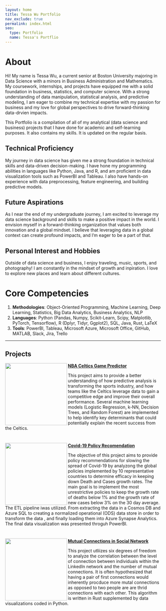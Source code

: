 ```yaml
---
layout: home
title: Tessa Wu Portfolio
nav_exclude: true
permalink: index.html
seo:
  type: Portfolio
  name: Tessa's Portflio
---
```

# About

Hi! My name is Tessa Wu, a current senior at Boston University majoring in Data Science with a minors in Business Administration and Mathematics. My coursework, internships, and projects have equipped me with a solid foundation in business, statistics, and computer science. With a strong understanding of data manipulation, statistical analysis, and predictive modeling, I am eager to combine my technical expertise with my passion for business and my love for global perspectives to drive forward-thinking data-drvien impacts. 

This Portfolio is a compilation of all of my analytical (data science and business) projects that I have done for academic and self-learning purposes. It also contains my skills. It is updated on the regular basis.

## Technical Proficiency
My journey in data science has given me a strong foundation in technical skills and data-driven decision-making. I have hone my programming abilities in languages like Python, Java, and R, and am proficient in data visualization tools such as PowerBI and Tableau. I also have hands-on experience with data preprocessing, feature engineering, and building predictive models.

## Future Aspirations
As I near the end of my undergraduate journey, I am excited to leverage my data science background and skills to make a positive impact in the world. I envision myself in a forward-thinking organization that values both innovation and a global mindset. I believe that leveraging data in a global context can create profound impacts, and I’m eager to be a part of that. 

## Personal Interest and Hobbies
Outside of data science and business, I enjoy traveling, music, sports, and photography! I am constantly in the mindset of growth and inpiration. I love to explore new places and learn about different cultures.

# Core Competencies

1. **Methodologies**: Object-Oriented Programming, Machine Learning, Deep Learning, Statistics, Big Data Analytics, Business Analytics, NLP
2. **Languages**: Python (Pandas, Numpy, Scikit-Learn, Scipy, Matplotlib, PyTorch, Tensorflow), R (Dplyr, Tidyr, Ggplot2), SQL, Java, Rust, LaTeX
3. **Tools**: PowerBI, Tableau, Microsoft Azure, Microsoft Office, GitHub, MATLAB, Slack, Jira, Trello

---

## Projects

<img align="left" width="200" height="200" src="https://cdn.freebiesupply.com/images/large/2x/boston-celtics-logo-transparent.png"> **[NBA Celtics Game Predictor](https://github.com/tessajwu/NBA_Celtics_PredictiveAnalysis)**

This project aims to provide a better understanding of how predictive analysis is transforming the sports industry, and how teams like the Celtics leverage data to gain a competitive edge and improve their overall performance. Several machine learning models (Logistic Regression, k-NN, Decision Trees, and Random Forest) are implemented to help identify key determinants that could potentially explain the recent success from the Celtics.  

#

<img align="left" width="200" height="200" src="https://cdn.centraljersey.com/wp-content/uploads/sites/26/2020/03/covid-19-4960254_1920.png"> **[Covid-19 Policy Recomendation](https://github.com/tessajwu/Covid-19_Policy_Reccomendation)**

The objective of this project aims to provide policy recommendations for slowing the spread of Covid-19 by analyzong the global policies implemented by 10 representative countries to determine efficacy in keeping down Death and Cases growth rates. The main goal is to implement the most unrestrictive policies to keep the growth rate of deaths below 1% and the growth rate of new cases below 3% on the 30 day average. The ETL pipeline iwas utilized. From extracting the data in a Cosmos DB and Azure SQL to creating a normalized operational (ODS) data store in order to transform the data , and finally loading them into Azure Synapse Analytics. The final data visualization was presented throguh PowerBI. 
 
#

<img align="left" width="200" height="200" src="https://blog-c7ff.kxcdn.com/blog/wp-content/uploads/2017/02/blog_image-01-2.jpg"> **[Mutual Connections in Social Network](https://github.com/tessajwu/Mutual_Connection_in_Social_Network)**

This project utliizes six degrees of freedom to analyze the correlation between the level of connection between individuals within the LinkedIn network and the number of mutual connections. It is often hypothesized that having a pair of first connections would inherently procduce more mutal connections as opposed to two people are are thrid connections with each other. This algorithm is written in Rust supplemented by data visualizations coded in Python. 

#


